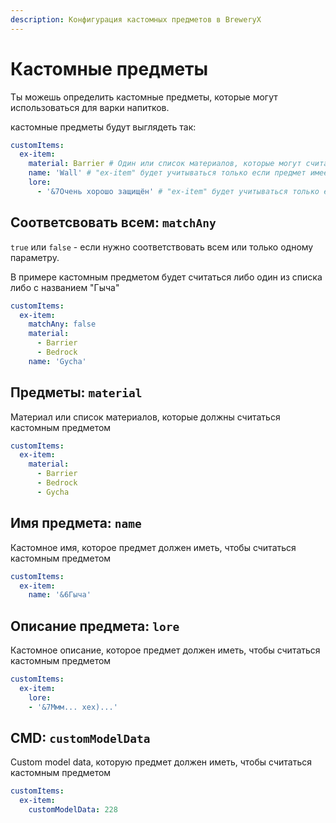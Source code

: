 ```yaml
---
description: Конфигурация кастомных предметов в BreweryX
---
```


# Кастомные предметы 

Ты можешь определить кастомные предметы, которые могут использоваться для варки напитков.

кастомные предметы будут выглядеть так:

```yaml
customItems:
  ex-item:
    material: Barrier # Один или список материалов, которые могут считаться "ex-item"
    name: 'Wall' # "ex-item" будет учитываться только если предмет имеет имя "Wall"
    lore:
      - '&7Очень хорошо защищён' # "ex-item" будет учитываться только если предмет имеет описание "&7Очень хорошо защищён"
```

## Соответсвовать всем: `matchAny`

`true` или `false` - если нужно соответствовать всем или только одному параметру.

В примере кастомным предметом будет считаться либо один из списка либо с названием "Гыча"

```yaml
customItems:
  ex-item:
    matchAny: false
    material: 
      - Barrier
      - Bedrock
    name: 'Gycha'
```

## Предметы: `material`

Материал или список материалов, которые должны считаться кастомным предметом

```yaml
customItems:
  ex-item:
    material: 
      - Barrier
      - Bedrock
      - Gycha
```

## Имя предмета: `name`

Кастомное имя, которое предмет должен иметь, чтобы считаться кастомным предметом

```yaml
customItems:
  ex-item:
    name: '&6Гыча'
```

## Описание предмета: `lore`

Кастомное описание, которое предмет должен иметь, чтобы считаться кастомным предметом

```yaml
customItems:
  ex-item:
    lore:
    - '&7Ммм... хех)...'
```

## CMD: `customModelData`

Custom model data, которую предмет должен иметь, чтобы считаться кастомным предметом

```yaml
customItems:
  ex-item:
    customModelData: 228
```
